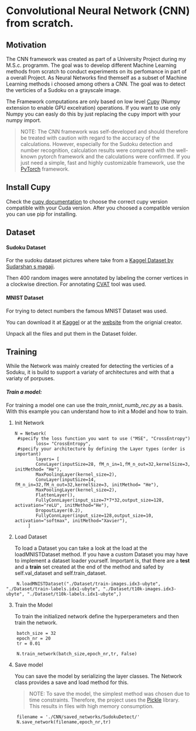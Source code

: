 # Convolutional Neural Network (CNN) from scratch.

## Motivation

The CNN framework was created as part of a University Project during my M.S.c. programm. The goal was to develop different Machine Learning methods from scratch to conduct experiments on its perfomance in part of a overall Project. As Neural Networks find themself as a subset of Machine Learning methods i choosed among others a CNN. The goal was to detect the verticies of a Sudoku on a grayscale image.

The Framework computations are only based on low level [Cupy](https://docs.cupy.dev/en/stable/install.html) (Numpy extension to enable GPU excelration) operations. If you want to use only Numpy you can easly do this by just replacing the cupy import with your numpy import.

> NOTE: The CNN framework was self-developed and should therefore be treated with caution with regard to the accuracy of the calculations. However, especially for the Sudoku detection and number recognition, calculation results were compared with the well-known pytorch framework and the calculations were confirmed. If you just need a simple, fast and highly customizable framework, use the [PyTorch](https://pytorch.org/get-started/locally/) framework.


## Install Cupy

Check the [cupy documentation](https://docs.cupy.dev/en/stable/install.html) to choose the correct cupy version compatible with your Cuda version. After you choosed a compatible version you can use pip for installing.

## Dataset

#### Sudoku Dataset

For the sudoku dataset pictures where take from a [Kaggel Dataset by Sudarshan s magaji](https://www.kaggle.com/datasets/macfooty/sudoku-box-detection/data).

Then 400 random images were annotated by labeling the corner vertices in a clockwise direction. For annotating [CVAT](https://www.cvat.ai/) tool was used.

#### MNIST Dataset

For trying to detect numbers the famous MNIST Dataset was used.

You can download it at [Kaggel](https://www.kaggle.com/datasets/hojjatk/mnist-dataset) or at the [website](http://yann.lecun.com/exdb/mnist/) from the orignial creator.

Unpack all the files and put them in the Dataset folder.


## Training

While the Network was mainly created for detecting the verticies of a Soduku, it is build to support a variaty of architectures and with that a variaty of porpuses.

#### *Train a model:*

For training a model one can use the *train_mnist_numb_rec.py* as a basis. With this example you can understand how to init a Model and how to train.

1. Init Network

   ```
   N = Network(
   	#specify the loss function you want to use ("MSE", "CrossEntropy")
           loss= "CrossEntropy",
   	#specify your architecture by defining the Layer types (order is important)
           layers= [
           ConvLayer(inputSize=28, fM_n_in=1,fM_n_out=32,kernelSize=3, initMethod= "He"),
           MaxPoolingLayer(kernel_size=2),
           ConvLayer(inputSize=14, fM_n_in=32,fM_n_out=32,kernelSize=3, initMethod= "He"),
           MaxPoolingLayer(kernel_size=2),
           FlattenLayer(),
           FullyConnLayer(input_size=7*7*32,output_size=128, activation="reLU", initMethod="He"),
           DropoutLayer(0.2),
           FullyConnLayer(input_size=128,output_size=10, activation="softmax", initMethod="Xavier"),
        ]
   ```
2. Load Dataset

   To load a Dataset you can take a look at the load at the loadMNISTDataset method. If you have a custom Dataset you may have to implement a dataset loader yourself. Important is, that there are a **test** and a **train** set created at the end of the method and safed by self.val_dataset and self.train_dataset.

```
    N.loadMNISTDataset("./Dataset/train-images.idx3-ubyte", "./Dataset/train-labels.idx1-ubyte", "./Dataset/t10k-images.idx3-ubyte", "./Dataset/t10k-labels.idx1-ubyte",)
```

3. Train the Model

   To train the initialized network define the hyperperameters and then train the network.

```
    batch_size = 32
    epoch_nr = 20
    tr = 0.01
  
    N.train_network(batch_size,epoch_nr,tr, False)
```

4. Save model

   You can save the model by serializing the layer classes. The Network class provides a save and load method for this.

   > NOTE: To save the model, the simplest method was chosen due to time constraints. Therefore, the project uses the [Pickle](https://docs.python.org/3/library/pickle.html) library. This results in files with high memory consumption.
   

```
    filename = './CNN/saved_networks/SudokuDetect/'
    N.save_network(filename,epoch_nr,tr)
```
